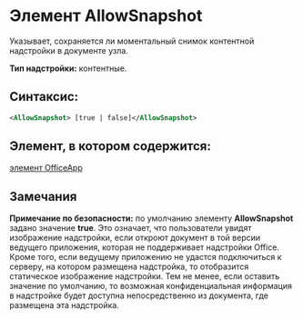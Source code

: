 
# Элемент AllowSnapshot
Указывает, сохраняется ли моментальный снимок контентной надстройки в документе узла.

 **Тип надстройки:** контентные.


## Синтаксис:


```XML
<AllowSnapshot> [true | false]</AllowSnapshot>
```


## Элемент, в котором содержится:

[элемент OfficeApp](../../reference/manifest/officeapp.md)


## Замечания


 **Примечание по безопасности:** по умолчанию элементу **AllowSnapshot** задано значение **true**. Это означает, что пользователи увидят изображение надстройки, если откроют документ в той версии ведущего приложения, которая не поддерживает надстройки Office. Кроме того, если ведущему приложению не удастся подключиться к серверу, на котором размещена надстройка, то отобразится статическое изображение надстройки. Тем не менее, если оставить значение по умолчанию, то возможная конфиденциальная информация в надстройке будет доступна непосредственно из документа, где размещена эта надстройка.

